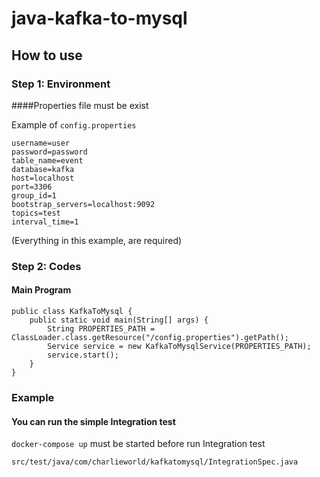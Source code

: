 # java-kafka-to-mysql

## How to use

### Step 1: Environment

####Properties file must be exist

Example of `config.properties`
```
username=user
password=password
table_name=event
database=kafka
host=localhost
port=3306
group_id=1
bootstrap_servers=localhost:9092
topics=test
interval_time=1
```

(Everything in this example, are required)

### Step 2: Codes

#### Main Program

```
public class KafkaToMysql {
    public static void main(String[] args) {
        String PROPERTIES_PATH = ClassLoader.class.getResource("/config.properties").getPath();
        Service service = new KafkaToMysqlService(PROPERTIES_PATH);
        service.start();
    }
}
```

### Example

#### You can run the simple Integration test

`docker-compose up` must be started before run Integration test

``src/test/java/com/charlieworld/kafkatomysql/IntegrationSpec.java`` 